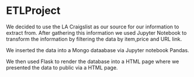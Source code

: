 # ETLProject

We decided to use the LA Craigslist as our source for our information to extract from.
After gathering this information we used Jupyter Notebook to transform the information by filtering the data by item,price and URL link.

We inserted the data into a Mongo dataabase via Jupyter notebook Pandas.

We then used Flask to render the database into a HTML page where we presented the data to public via a HTML page.

